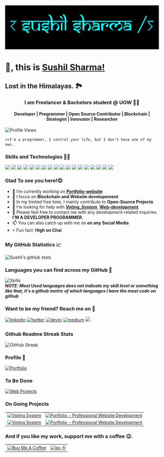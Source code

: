 ![Banner](https://github.com/thesushilsharma/thesushilsharma/blob/main/Banner/Banner_Sushil_Sharma.png "Sushil Sharma")
<!---
```console
 ███▄    █  ▄▄▄       ███▄ ▄███▓ ▄▄▄        ██████ ▄▄▄█████▓▓█████ 
 ██ ▀█   █ ▒████▄    ▓██▒▀█▀ ██▒▒████▄    ▒██    ▒ ▓  ██▒ ▓▒▓█   ▀ 
▓██  ▀█ ██▒▒██  ▀█▄  ▓██    ▓██░▒██  ▀█▄  ░ ▓██▄   ▒ ▓██░ ▒░▒███   
▓██▒  ▐▌██▒░██▄▄▄▄██ ▒██    ▒██ ░██▄▄▄▄██   ▒   ██▒░ ▓██▓ ░ ▒▓█  ▄ 
▒██░   ▓██░ ▓█   ▓██▒▒██▒   ░██▒ ▓█   ▓██▒▒██████▒▒  ▒██▒ ░ ░▒████▒
░ ▒░   ▒ ▒  ▒▒   ▓▒█░░ ▒░   ░  ░ ▒▒   ▓▒█░▒ ▒▓▒ ▒ ░  ▒ ░░   ░░ ▒░ ░
░ ░░   ░ ▒░  ▒   ▒▒ ░░  ░      ░  ▒   ▒▒ ░░ ░▒  ░ ░    ░     ░ ░  ░
   ░   ░ ░   ░   ▒   ░      ░     ░   ▒   ░  ░  ░    ░         ░   
         ░       ░  ░       ░         ░  ░      ░              ░  ░
                                                                                                       
```
--->
# 🙏, this is [Sushil Sharma!](https://thesushilsharma.github.io)
## Lost in the Himalayas. 🏞

<h3 align="center">I am Freelancer & Bachelors student @ UOW 👨‍💻</h3>
<h4 align="center"> Developer | Programmer | Open Source Contributor | Blockchain | Strategist | Innovator | Researcher  </h4>

![Profile Views](https://komarev.com/ghpvc/?username=thesushilsharma&label=PROFILE+VIEWS&style=plastic)
<!---![Profile Views](https://profile-counter.glitch.me/thesushilsharma/count.svg)--->
```console
>>I'm a programmer, I control your life, but I don't have one of my own. 
```
### Skills and Technologies 👨‍💻
![](https://img.shields.io/badge/C++-informational?style=plastic&logo=c%2B%2B&logoColor=white&color=00599C)
![](https://img.shields.io/badge/C-informational?style=plastic&logo=C&logoColor=white&color=A8B9CC)
![](https://img.shields.io/badge/Java-informational?style=plastic&logo=Java&logoColor=white&color=007396)
![](https://img.shields.io/badge/JavaScript-informational?style=plastic&logo=JavaScript&logoColor=white&color=F0DB4F)
![](https://img.shields.io/badge/NodeJS-informational?style=plastic&logo=npm&logoColor=white&color=339933)
![](https://img.shields.io/badge/ReactJS-informational?style=plastic&logo=React&logoColor=white&color=61DAFB)
![](https://img.shields.io/badge/HTML5/CSS3-informational?style=plastic&logo=html5&logoColor=white&color=E34F26)
![](https://img.shields.io/badge/PHP-informational?style=plastic&logo=php&logoColor=white&color=777BB4)
![](https://img.shields.io/badge/Shell_Scripting-informational?style=plastic&logo=shell&logoColor=white&color=ED1C24)
![](https://img.shields.io/badge/Docker-informational?style=plastic&logo=docker&logoColor=white&color=2496ED)
![](https://img.shields.io/badge/MySQL-informational?style=plastic&logo=mysql&logoColor=white&color=4479A1)
![](https://img.shields.io/badge/MongoDB-informational?style=plastic&logo=mongodb&logoColor=white&color=47A248)
![](https://img.shields.io/badge/Bootstrap-informational?style=plastic&logo=bootstrap&logoColor=white&color=6d28d9)
![](https://img.shields.io/badge/Tailwind-informational?style=plastic&logo=tailwindcss&logoColor=white&color=06b6d4)
![](https://img.shields.io/badge/Wordpress-informational?style=plastic&logo=wordpress&logoColor=white&color=21759B)
![](https://img.shields.io/badge/Linux-informational?style=plastic&logo=Linux&logoColor=white&color=FCC624)
![](https://img.shields.io/badge/XAMPP-informational?style=plastic&logo=XAMPP&logoColor=white&color=FB7A24)
![](https://img.shields.io/badge/VS%20Code-informational?style=plastic&logo=Visual-Studio-Code&logoColor=white&color=0078d7)

### Glad To see you here!😍

- 🔭 I’m currently working on **[Portfolio-website](https://thesushilsharma.github.io)**
- 🌱 I focus on **Blockchain and Website developement** 
- 👯 In my limited free time, I mainly contribute to **Open-Source Projects**
- 🤔 I’m looking for help with ***[Voting_System](https://github.com/thesushilsharma/Voting_System)***, **[Web-development](https://thesushilsharma.github.io/Web-Development)** 
- 💬 Please feel free to contact me with any development-related inquiries. **I'M A DEVELOPER PROGRAMMER.**
- 📫 You can also catch up with me on **on any Social Media**
- ⚡ Fun fact: **High on Chai** 

### My GitHub Statistics 📈
![Sushil's gitHub stats](https://github-readme-stats.vercel.app/api?username=thesushilsharma&show_icons=true&include_all_commits=true&theme=algolia)  

### Languages you can find across my GitHub 🐙
![Skills](https://github-readme-stats.vercel.app/api/top-langs/?username=thesushilsharma&layout=compact&theme=tokyonight) 
<br>***NOTE: Most Used languages does not indicate my skill level or something like that, it's a github metric of which languages i have the most code on github***

### Want to be my friend? Reach me on 📱
[<img src='https://img.shields.io/badge/linkedin-%231E77B5.svg?&style=flat-square&logo=linkedin&logoColor=white' alt='linkedin' style='margin-bottom: 5px;' />](https://www.linkedin.com/in/thesushilsharma)
[<img src='https://img.shields.io/badge/twitter-%2300acee.svg?&style=flat-square&logo=twitter&logoColor=white' alt='twitter' style='margin-bottom: 5px;' />](https://twitter.com/BeingPsyche)
[<img src='https://img.shields.io/badge/dev.to-%2308090A.svg?&style=flat-square&logo=dev.to&logoColor=white' alt='devto' style='margin-bottom: 5px;' />](https://dev.to/thesushilsharma)
[<img src='https://img.shields.io/badge/medium-%23292929.svg?&style=flat-square&logo=medium&logoColor=white' alt='medium' style='margin-bottom: 5px;' />](https://medium.com/@thesushilsharma)
[<img src='https://img.shields.io/badge/polywork-543DE0.svg?&style=flat-square&logo=polywork&logoColor=white alt=medium style="margin-bottom: 5px;' />](https://polywork.com/thesushilsharma)


### Github Readme Streak Stats
![GitHub Streak](https://github-readme-streak-stats.herokuapp.com/?user=thesushilsharma&theme=vision-friendly-dark)

### Profile 👤
[![Portfolio](https://github-readme-stats.vercel.app/api/pin/?username=thesushilsharma&repo=thesushilsharma.github.io&theme=midnight-purple)](https://thesushilsharma.github.io)

### To Be Done
[![Web Projects](https://github-readme-stats.vercel.app/api/pin/?username=thesushilsharma&repo=Web-Development&theme=chartreuse-dark)](https://thesushilsharma.github.io/Web-Development/)

### On Going Projects

| | |
| :----: | :----: |
|[![Voting System](https://github-readme-stats.vercel.app/api/pin/?username=thesushilsharma&repo=Voting_System&theme=dark)](https://github.com/thesushilsharma/Voting_System)|[![Portfolio - Professional Website Development](https://github-readme-stats.vercel.app/api/pin/?username=thesushilsharma&repo=Portfolio&theme=github_dark)](https://github.com/thesushilsharma/Portfolio)|
|[![Voting System](https://github-readme-stats.vercel.app/api/pin/?username=thesushilsharma&repo=Terminal-Website&theme=vue-dark)](https://github.com/thesushilsharma/Terminal-Website)|[![Portfolio - Professional Website Development](https://github-readme-stats.vercel.app/api/pin/?username=thesushilsharma&repo=Terminal-Prompt&theme=omni)](https://github.com/thesushilsharma/Terminal-Prompt)|

### And if you like my work, support me with a coffee 😉.

| | |
| :----: | :----: |
|<a href="https://www.buymeacoffee.com/thesushilsharma" target="_blank"><img src="https://cdn.buymeacoffee.com/buttons/v2/default-yellow.png" alt="Buy Me A Coffee" height="41" width="174" style="box-shodow: 0px 3px 2px 0px rgba(190, 190, 190, 0.5) !important;-webkit-box-shadow: 0px 3px 2px 0px rgba(190, 190, 190, 0.5) !important;" ></a>|[![ko-fi](https://ko-fi.com/img/githubbutton_sm.svg)](https://ko-fi.com/thesushilsharma)|

